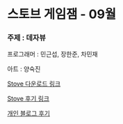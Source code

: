 # 스토브 게임잼 - 09월

### 주제 : 데자뷰

프로그래머 : 민근섭, 장한준, 차민재

아트 : 양숙진

[Stove 다운로드 링크](https://indie.onstove.com/ko/games/608/)

[Stove 후기 링크](https://page.onstove.com/indie/global/view/7791668)

[개인 블로그 후기](https://husk321.tistory.com/224)
